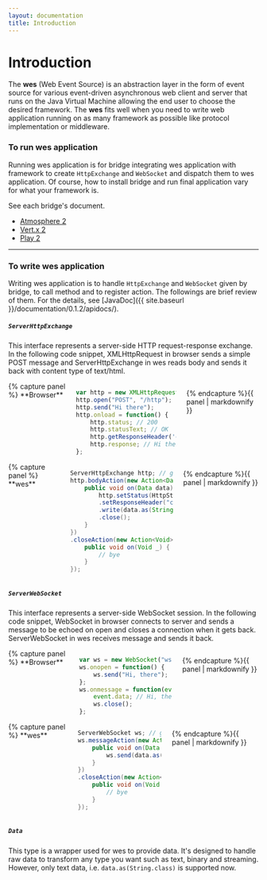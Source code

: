 ```yaml
---
layout: documentation
title: Introduction
---
```


# Introduction

<p>The <strong>wes</strong> (Web Event Source) is an abstraction layer in the form of event source for various event-driven asynchronous web client and server that runs on the Java Virtual Machine allowing the end user to choose the desired framework. The <strong>wes</strong> fits well when you need to write web application running on as many framework as possible like protocol implementation or middleware.</p>

### To run wes application

Running wes application is for bridge integrating wes application with framework to create `HttpExchange` and `WebSocket` and dispatch them to wes application. Of course, how to install bridge and run final application vary for what your framework is.

See each bridge's document.

<ul class="inline-list">
<li><a href="{{ site.baseurl }}/documentation/0.1.2/atmosphere2/">Atmosphere 2</a></li>
<li><a href="{{ site.baseurl }}/documentation/0.1.2/vertx2/">Vert.x 2</a></li>
<li><a href="{{ site.baseurl }}/documentation/0.1.2/play2/">Play 2</a></li>
</ul>

<hr />

### To write wes application

Writing wes application is to handle `HttpExchange` and `WebSocket` given by bridge, to call method and to register action. The followings are brief review of them. For the details, see [JavaDoc]({{ site.baseurl }}/documentation/0.1.2/apidocs/).

##### `ServerHttpExchange`

This interface represents a server-side HTTP request-response exchange. In the following code snippet, XMLHttpRequest in browser sends a simple POST message and ServerHttpExchange in wes reads body and sends it back with content type of text/html.

<div class="row">
<div class="large-6 columns">
{% capture panel %}
**Browser**

```javascript
var http = new XMLHttpRequest();
http.open("POST", "/http");
http.send("Hi there");
http.onload = function() {
    http.status; // 200
    http.statusText; // OK
    http.getResponseHeader('content-type'); // text/html
    http.response; // Hi there
};
```
{% endcapture %}{{ panel | markdownify }}
</div>
<div class="large-6 columns">
{% capture panel %}
**wes**

```java
ServerHttpExchange http; // given by bridge
http.bodyAction(new Action<Data>() {
    public void on(Data data) {
        http.setStatus(HttpStatus.OK)
        .setResponseHeader("content-type", "text/html")
        .write(data.as(String.class))
        .close();
    }
})
.closeAction(new Action<Void>() {
    public void on(Void _) {
        // bye
    }
});
```
{% endcapture %}{{ panel | markdownify }}
</div>
</div>

##### `ServerWebSocket`

This interface represents a server-side WebSocket session. In the following code snippet, WebSocket in browser connects to server and sends a message to be echoed on open and closes a connection when it gets back. ServerWebSocket in wes receives message and sends it back.

<div class="row">
<div class="large-6 columns">
{% capture panel %}
**Browser**

```javascript
var ws = new WebSocket("ws://localhost:8080/ws");
ws.onopen = function() {
    ws.send("Hi, there");
};
ws.onmessage = function(event) {
    event.data; // Hi, there
    ws.close();
};
```
{% endcapture %}{{ panel | markdownify }}
</div>
<div class="large-6 columns">
{% capture panel %}
**wes**

```java
ServerWebSocket ws; // given by bridge
ws.messageAction(new Action<Data>() {
    public void on(Data data) {
        ws.send(data.as(String.class));
    }
})
.closeAction(new Action<Void>() {
    public void on(Void _) {
        // bye
    }
});
```
{% endcapture %}{{ panel | markdownify }}
</div>
</div>

##### `Data`

This type is a wrapper used for wes to provide data. It's designed to handle raw data to transform any type you want such as text, binary and streaming. However, only text data, i.e. `data.as(String.class)` is supported now.